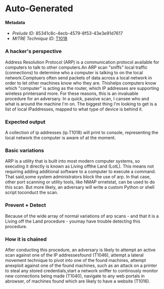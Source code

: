 
# Auto-Generated

#### Metadata

- *Prelude ID*: 85341c8c-4ecb-4579-8f53-43e3e91d7617
- *MITRE Technique ID*: [T1018](https://attack.mitre.org/techniques/T1018/)

### A hacker's perspective

Address Resolution Protocol (ARP) is a communication protocol available for computers to talk to other computers.An ARP scan "sniffs" local traffic (connections) to determine who a computer is talking to on the local network.Comptuers often send packets of data across a local network in order to let other machines know who they are. Thishelps computers know which "computer" is acting as the router, which IP addresses are supporting wireless printersand more. For these reasons, this is an invaluable procedure for an adversary. In a quick, passive scan, I cansee who and what is around the machine I'm on. The biggest thing I'm looking to get is a list of local IPaddresses, mapped to what type of device is behind it.

### Expected output

A collection of ip addresses (ip.T1018) will print to console, representing the local network the computer is aware of at the moment.

### Basic variations

ARP is a utility that is built into most modern computer systems, so executing it directly is known as Living offthe Land (LotL). This means not requiring adding additional software to a computer to execute a command. That said,some system administrators block the use of arp. In that case, other port scanning or utility tools, like NMAP ornetstat, can be used to do this scan. But more likely, an adversary will write a custom Python or shell script toconduct the scan.

### Prevent + Detect

Because of the wide array of normal variations of arp scans - and that it is a Living off the Land procedure - youmay have trouble detecting this procedure.

### How it is chained

After conducting this procedure, an adversary is likely to attempt an active scan against one of the IP addressesfound (T1046), attempt a lateral movement technique to pivot into one of the found machines, attempt anexploit against one of the found machines, such as an attack on a printer to steal any stored credentials,start a network sniffer to continously monitor new connections being made (T1040), navigate to any web portals in abrowser, of machines found which are likely to have a website (T1016).
